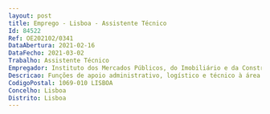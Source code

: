 ```yaml
--- 
layout: post
title: Emprego - Lisboa - Assistente Técnico
Id: 84522
Ref: OE202102/0341
DataAbertura: 2021-02-16
DataFecho: 2021-03-02
Trabalho: Assistente Técnico
Empregador: Instituto dos Mercados Públicos, do Imobiliário e da Construção, I.P.
Descricao: Funções de apoio administrativo, logístico e técnico à área das queixas da Direção de Inspeção.
CodigoPostal: 1069-010 LISBOA
Concelho: Lisboa
Distrito: Lisboa
--- 
```

